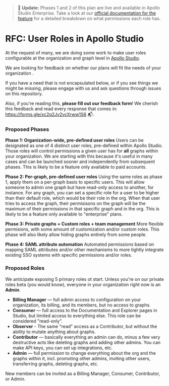> 👋 **Update:** Phases 1 and 2 of this plan are live and available in Apollo Studio Enterprise. Take a look at our [official documentation for the feature](https://www.apollographql.com/docs/studio/org/members/) for a detailed breakdown on what permissions each role has.

# RFC: User Roles in Apollo Studio

At the request of many, we are doing some work to make user roles configurable at the organization and graph level in [Apollo Studio](https://studio.apollographql.com).

We are looking for feedback on whether our plans will fit the needs of your organization .

If you have a need that is not encapsulated below, or if you see things we might be missing, please engage with us and ask questions through issues on this repository.

Also, if you're reading this, **please fill out our feedback form**! We cherish this feedback and read every response that comes in: https://forms.gle/xc2q2Jv2vcXrww1S6 📬.

### Proposed Phases

**Phase 1: Organization-wide, pre-defined user roles**
Users can be designated as one of 4 distinct user roles, pre-defined within Apollo Studio. Those roles will control permissions a given user has for **all** graphs within your organization. We are starting with this because it's useful in many cases and can be launched sooner and independently from subsequent phases. This is likely to be a feature only available to paid accounts.

**Phase 2: Per-graph, pre-defined user roles**
Using the same roles as phase 1, apply them on a per-graph basis to specific users. This will allow someone to admin one graph but have read-only access to another, for instance. For any graph, you can set a specific role for a user to be higher than their default role, which would be their role in the org. When that user tries to access the graph, their permisisons on the graph will be the maximum of their permissions in that specific graph and in the org. This is likely to be a feature only available to "enterprise" plans.

**Phase 3: Private graphs + Custom roles + team management**
More flexible permisions, with some amount of customization and/or custom roles. This phase will also likely allow hiding graphs entirely from some people.

**Phase 4: SAML attribute automation**
Automated permissions based on mapping SAML attributes and/or other mechanisms to more tightly integrate existing SSO systems with specific permissions and/or roles.

### Proposed Roles

We anticipate exposing 5 primary roles ot start. Unless you're on our private roles beta (you would know), everyone in your organization right now is an **Admin**.

- **Billing Manager** — full admin access to configuration on your organization, its billing, and its members, but no access to graphs.
- **Consumer** — full access to the Documentation and Explorer pages in Studio, but limited access to everything else. This role can be considered "read-only".
- **Observer** - The same "read" access as a Contributor, but without the ability to mutate anything about graphs. 
- **Contributor** — basically everything an admin can do, minus a few very destructive acts like deleting graphs and adding other admins. You can make API keys, you can set up integrations, etc.
- **Admin** — full permission to change everything about the org and the graphs within it, incl. promoting other admins, inviting other users, transferring graphs, deleting graphs, etc.

New members can be invited as a Billing Manager, Consumer, Contributor, or Admin.
